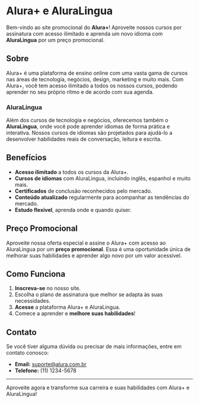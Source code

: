 # Alura+ e AluraLingua

Bem-vindo ao site promocional do **Alura+**! Aproveite nossos cursos por assinatura com acesso ilimitado e aprenda um novo idioma com **AluraLingua** por um preço promocional.

## Sobre

Alura+ é uma plataforma de ensino online com uma vasta gama de cursos nas áreas de tecnologia, negócios, design, marketing e muito mais. Com Alura+, você tem acesso ilimitado a todos os nossos cursos, podendo aprender no seu próprio ritmo e de acordo com sua agenda.

### AluraLingua

Além dos cursos de tecnologia e negócios, oferecemos também o **AluraLingua**, onde você pode aprender idiomas de forma prática e interativa. Nossos cursos de idiomas são projetados para ajudá-lo a desenvolver habilidades reais de conversação, leitura e escrita.

## Benefícios

- **Acesso ilimitado** a todos os cursos da Alura+.
- **Cursos de idiomas** com AluraLingua, incluindo inglês, espanhol e muito mais.
- **Certificados** de conclusão reconhecidos pelo mercado.
- **Conteúdo atualizado** regularmente para acompanhar as tendências do mercado.
- **Estudo flexível**, aprenda onde e quando quiser.

## Preço Promocional

Aproveite nossa oferta especial e assine o Alura+ com acesso ao AluraLingua por um **preço promocional**. Essa é uma oportunidade única de melhorar suas habilidades e aprender algo novo por um valor acessível.

## Como Funciona

1. **Inscreva-se** no nosso site.
2. Escolha o plano de assinatura que melhor se adapta às suas necessidades.
3. **Acesse** a plataforma Alura+ e AluraLingua.
4. Comece a aprender e **melhore suas habilidades**!

## Contato

Se você tiver alguma dúvida ou precisar de mais informações, entre em contato conosco:

- **Email:** suporte@alura.com.br
- **Telefone:** (11) 1234-5678

---

Aproveite agora e transforme sua carreira e suas habilidades com Alura+ e AluraLingua!

